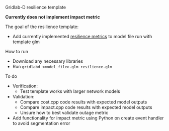 Gridlab-D resilience template 

**Currently does not implement impact metric**

The goal of the resilience template:
- Add currently implemented [resilience metrics](https://docs.gridlabd.us/_page.html?&doc=/Module/Resilience/Metrics.md) to model file run with template glm

How to run
- Download any necessary libraries 
- Run `gridlabd <model_file>.glm resilience.glm`

To do 
- Verification:
	- Test template works with larger network models
- Validation:
	- Compare cost.cpp code results with expected model outputs
	- Compare impact.cpp code results with expected model outputs
	- Unsure how to best validate outage metric
- Add functionality for impact metric using Python on create event handler to avoid segmentation error
